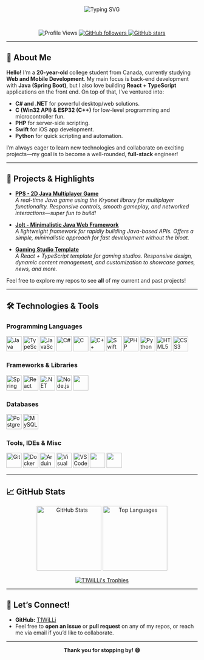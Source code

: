 <p align="center">
  <img src="https://readme-typing-svg.herokuapp.com?size=25&color=F7CD6C&center=true&vCenter=true&width=600&lines=Hey+there!+I'm+T1WiLLi;College+Student+%26+Java+Developer;React+%26+TypeScript+Enthusiast;C%23+%26+.NET+Fan;Always+learning+%F0%9F%8C%B1;Jolt+Creator" alt="Typing SVG" />
</p>

<br />

<p align="center">
  <img src="https://komarev.com/ghpvc/?username=T1WiLLi&style=flat-square&color=blue" alt="Profile Views" />
  
  <a href="https://github.com/T1WiLLi?tab=followers">
    <img alt="GitHub followers" src="https://img.shields.io/github/followers/T1WiLLi?label=Github%20Followers&style=flat-square" />
  </a>
  
  <a href="https://github.com/T1WiLLi?tab=repositories&sort=stargazers">
    <img alt="GitHub stars" src="https://img.shields.io/github/stars/T1WiLLi?label=Repo%20Stars&style=flat-square" />
  </a>
</p>

---

## 👋 About Me

**Hello!** I'm a **20-year-old** college student from Canada, currently studying **Web and Mobile Development**. My main focus is back-end development with **Java (Spring Boot)**, but I also love building **React + TypeScript** applications on the front end. On top of that, I’ve ventured into:

- **C# and .NET** for powerful desktop/web solutions.  
- **C (Win32 API) & ESP32 (C++)** for low-level programming and microcontroller fun.  
- **PHP** for server-side scripting.  
- **Swift** for iOS app development.  
- **Python** for quick scripting and automation.

I’m always eager to learn new technologies and collaborate on exciting projects—my goal is to become a well-rounded, **full-stack** engineer!

---

## 🚀 Projects & Highlights

- **[PPS - 2D Java Multiplayer Game](https://github.com/T1WiLLi/PPS)**  
  _A real-time Java game using the Kryonet library for multiplayer functionality. Responsive controls, smooth gameplay, and networked interactions—super fun to build!_

- **[Jolt - Minimalistic Java Web Framework](https://github.com/T1WiLLi/Jolt)**  
  _A lightweight framework for rapidly building Java-based APIs. Offers a simple, minimalistic approach for fast development without the bloat._

- **[Gaming Studio Template](https://github.com/T1WiLLi/TP2)**  
  _A React + TypeScript template for gaming studios. Responsive design, dynamic content management, and customization to showcase games, news, and more._

Feel free to explore my repos to see **all** of my current and past projects!

---

## 🛠️ Technologies & Tools


### Programming Languages
<p>
  <img src="https://cdn.jsdelivr.net/gh/devicons/devicon/icons/java/java-original.svg" width="40" height="40" alt="Java" />
  <img src="https://cdn.jsdelivr.net/gh/devicons/devicon/icons/typescript/typescript-original.svg" width="40" height="40" alt="TypeScript" />
  <img src="https://cdn.jsdelivr.net/gh/devicons/devicon/icons/javascript/javascript-original.svg" width="40" height="40" alt="JavaScript" />
  <img src="https://cdn.jsdelivr.net/gh/devicons/devicon/icons/csharp/csharp-original.svg" width="40" height="40" alt="C#" />
  <img src="https://cdn.jsdelivr.net/gh/devicons/devicon/icons/c/c-original.svg" width="40" height="40" alt="C" />
  <img src="https://cdn.jsdelivr.net/gh/devicons/devicon/icons/cplusplus/cplusplus-original.svg" width="40" height="40" alt="C++" />
  <img src="https://cdn.jsdelivr.net/gh/devicons/devicon/icons/swift/swift-original.svg" width="40" height="40" alt="Swift" />
  <img src="https://cdn.jsdelivr.net/gh/devicons/devicon/icons/php/php-original.svg" width="40" height="40" alt="PHP" />
  <img src="https://cdn.jsdelivr.net/gh/devicons/devicon/icons/python/python-original.svg" width="40" height="40" alt="Python" />
    <img src="https://cdn.jsdelivr.net/gh/devicons/devicon/icons/html5/html5-original.svg" width="40" height="40" alt="HTML5" />
  <img src="https://cdn.jsdelivr.net/gh/devicons/devicon/icons/css3/css3-original.svg" width="40" height="40" alt="CSS3" />
</p>

### Frameworks & Libraries
<p>
  <img src="https://cdn.jsdelivr.net/gh/devicons/devicon/icons/spring/spring-original.svg" width="40" height="40" alt="Spring Boot" />
  <img src="https://cdn.jsdelivr.net/gh/devicons/devicon/icons/react/react-original.svg" width="40" height="40" alt="React" />
  <img src="https://cdn.jsdelivr.net/gh/devicons/devicon/icons/dot-net/dot-net-original.svg" width="40" height="40" alt=".NET" />
  <img src="https://cdn.jsdelivr.net/gh/devicons/devicon/icons/nodejs/nodejs-original.svg" width="40" height="40" alt="Node.js" />
<img src="https://cdn.jsdelivr.net/gh/devicons/devicon@latest/icons/reactbootstrap/reactbootstrap-original.svg" width=40 />

</p>

### Databases
<p>
  <img src="https://cdn.jsdelivr.net/gh/devicons/devicon/icons/postgresql/postgresql-original.svg" width="40" height="40" alt="PostgreSQL" />
  <img src="https://cdn.jsdelivr.net/gh/devicons/devicon/icons/mysql/mysql-original.svg" width="40" height="40" alt="MySQL" />
</p>

### Tools, IDEs & Misc
<p>
  <img src="https://cdn.jsdelivr.net/gh/devicons/devicon/icons/git/git-original.svg" width="40" height="40" alt="Git" />
  <img src="https://cdn.jsdelivr.net/gh/devicons/devicon/icons/docker/docker-original.svg" width="40" height="40" alt="Docker" />
  <img src="https://cdn.jsdelivr.net/gh/devicons/devicon/icons/arduino/arduino-original.svg" width="40" height="40" alt="Arduino" />
  <img src="https://cdn.jsdelivr.net/gh/devicons/devicon/icons/visualstudio/visualstudio-plain.svg" width="40" height="40" alt="Visual Studio" />
  <img src="https://cdn.jsdelivr.net/gh/devicons/devicon/icons/vscode/vscode-original.svg" width="40" height="40" alt="VS Code" />
  <img src="https://cdn.jsdelivr.net/gh/devicons/devicon@latest/icons/azure/azure-original.svg" width=40 />
  <img src="https://cdn.jsdelivr.net/gh/devicons/devicon@latest/icons/linux/linux-original.svg" width=40 />
          
          
</p>

---

## 📈 GitHub Stats

<p align="center">
  <img src="https://github-readme-stats.vercel.app/api?username=T1WiLLi&show_icons=true&theme=gruvbox" alt="GitHub Stats" height="170" />
  <img src="https://github-readme-stats.vercel.app/api/top-langs/?username=T1WiLLi&layout=compact&theme=gruvbox" alt="Top Languages" height="170" />
</p>

<p align="center">
  <a href="https://github.com/ryo-ma/github-profile-trophy">
    <img src="https://github-profile-trophy.vercel.app/?username=T1WiLLi&theme=onedark&no-frame=true&row=1&column=6" alt="T1WiLLi's Trophies" />
  </a>
</p>

---

## 💬 Let’s Connect!

- **GitHub:** [T1WiLLi](https://github.com/T1WiLLi)
- Feel free to **open an issue** or **pull request** on any of my repos, or reach me via email if you’d like to collaborate.

---

<p align="center"> 
  <strong>Thank you for stopping by! 😄</strong>
</p>
